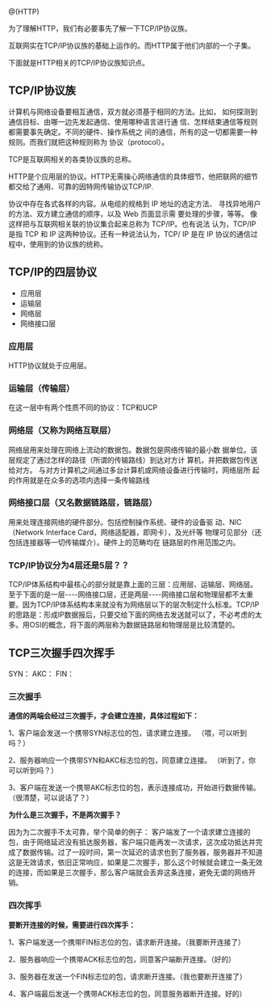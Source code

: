 @(HTTP)

为了理解HTTP，我们有必要事先了解一下TCP/IP协议族。

互联网实在TCP/IP协议族的基础上运作的。而HTTP属于他们内部的一个子集。

下面就是HTTP相关的TCP/IP协议族知识点。

## TCP/IP协议族
计算机与网络设备要相互通信，双方就必须基于相同的方法。比如， 如何探测到通信目标、由哪一边先发起通信、使用哪种语言进行通 信、怎样结束通信等规则都需要事先确定。不同的硬件、操作系统之 间的通信，所有的这一切都需要一种规则。而我们就把这种规则称为 协议（protocol）。


TCP是互联网相关的各类协议族的总称。

HTTP是个应用层的协议。HTTP无需操心网络通信的具体细节，他把联网的细节都交给了通用、可靠的因特网传输协议TCP/IP.

协议中存在各式各样的内容。从电缆的规格到 IP 地址的选定方法、 寻找异地用户的方法、双方建立通信的顺序，以及 Web 页面显示需 要处理的步骤，等等。
像这样把与互联网相关联的协议集合起来总称为 TCP/IP。也有说法 认为，TCP/IP 是指 TCP 和 IP 这两种协议。还有一种说法认为，TCP/ IP 是在 IP 协议的通信过程中，使用到的协议族的统称。 

## TCP/IP的四层协议
- 应用层
- 运输层
- 网络层
- 网络接口层

### 应用层
HTTP协议就处于应用层。

### 运输层（传输层）
在这一层中有两个性质不同的协议：TCP和UCP
### 网络层（又称为网络互联层）
网络层用来处理在网络上流动的数据包。数据包是网络传输的最小数 据单位。该层规定了通过怎样的路径（所谓的传输路线）到达对方计 算机，并把数据包传送给对方。
与对方计算机之间通过多台计算机或网络设备进行传输时，网络层所 起的作用就是在众多的选项内选择一条传输路线

### 网络接口层（又名数据链路层，链路层）
用来处理连接网络的硬件部分。包括控制操作系统、硬件的设备驱 动、NIC（Network Interface Card，网络适配器，即网卡），及光纤等 物理可见部分（还包括连接器等一切传输媒介）。硬件上的范畴均在 链路层的作用范围之内。

### TCP/IP协议分为4层还是5层？？
TCP/IP体系结构中最核心的部分就是靠上面的三层：应用层、运输层、网络层。至于下面的是一层----网络接口层，还是两层----网络接口层和物理层都不太重要。因为TCP/IP体系结构本来就没有为网络层以下的层次制定什么标准。TCP/IP的思路是：形成IP数据报后，只要交给下面的网络去发送就可以了，不必考虑的太多。用OSI的概念，将下面的两层称为数据链路层和物理层是比较清楚的。


## TCP三次握手四次挥手
SYN：
AKC：
FIN：
### 三次握手
**通信的两端会经过三次握手，才会建立连接，具体过程如下：**

1、客户端会发送一个携带SYN标志位的包，请求建立连接。
（喂，可以听到吗？）

2、服务器响应一个携带SYN和AKC标志位的包，同意建立连接。
（听到了，你可以听到吗？）

3、客户端在发送一个携带AKC标志位的包，表示连接成功，开始进行数据传输。
（很清楚，可以说话了？）


**为什么是三次握手，不是两次握手？**

因为为二次握手不太可靠，举个简单的例子：
客户端发了一个请求建立连接的包，由于网络延迟没有抵达服务器，客户端只能再发一次请求，这次成功抵达并完成了数据传输。过了一段时间，第一次延迟的请求也到了服务器，服务器并不知道这是无效请求，依旧正常响应，如果是二次握手，那么这个时候就会建立一条无效的连接，而如果是三次握手，那么客户端就会丢弃这条连接，避免无谓的网络开销。

### 四次挥手
**要断开连接的时候，需要进行四次挥手：**

1、客户端发送一个携带FIN标志位的包，请求断开连接。（我要断开连接了）

2、服务器响应一个携带ACK标志位的包，同意客户端断开连接。（好的）

3、服务器在发送一个FIN标志位的包，请求断开连接。（我也要断开连接了）

4、客户端最后发送一个携带ACK标志位的包，同意服务器断开连接。好的）



